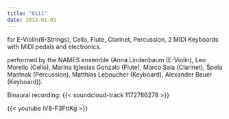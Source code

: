 ```yaml
---
title: "0111"
date: 2013-01-01
---
```


for E-Violin(6-Strings), Cello, Flute, Clarinet, Percussion, 2 MIDI Keyboards with MIDI pedals and electronics.

performed by the NAMES ensemble
(Anna Lindenbaum (E-Violin), Leo Morello (Cello), Marina Iglesias Gonzalo (Flute), Marco Sala (Clarinet), Špela Mastnak (Percussion), Matthias Leboucher (Keyboard), Alexander Bauer (Keyboard)).

Binaural recording:
{{< soundcloud-track 1172786278 >}}


{{< youtube iV8-F3FttKg >}}